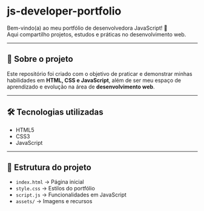 # js-developer-portfolio

Bem-vindo(a) ao meu portfólio de desenvolvedora JavaScript! 🚀  
Aqui compartilho projetos, estudos e práticas no desenvolvimento web.

---

## 📖 Sobre o projeto
Este repositório foi criado com o objetivo de praticar e demonstrar minhas habilidades em **HTML, CSS e JavaScript**, além de ser meu espaço de aprendizado e evolução na área de **desenvolvimento web**.

---

## 🛠 Tecnologias utilizadas
- HTML5
- CSS3
- JavaScript

---

## 📂 Estrutura do projeto
- `index.html` → Página inicial
- `style.css` → Estilos do portfólio
- `script.js` → Funcionalidades em JavaScript
- `assets/` → Imagens e recursos


